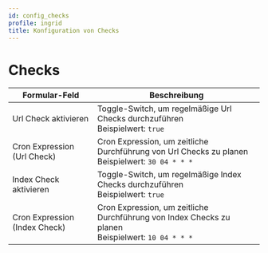 ```yaml
---
id: config_checks
profile: ingrid
title: Konfiguration von Checks
---
```


# Checks

| Formular-Feld                 | Beschreibung                                                      |
|-------------------------------|-------------------------------------------------------------------|
| Url Check aktivieren          |  Toggle-Switch, um regelmäßige Url Checks durchzuführen <br>Beispielwert: `true` |
| Cron Expression (Url Check)   | Cron Expression, um zeitliche Durchführung von Url Checks zu planen <br>Beispielwert: `30 04 * * *` |
| Index Check aktivieren        |  Toggle-Switch, um regelmäßige Index Checks durchzuführen <br>Beispielwert: `true` |
| Cron Expression (Index Check) | Cron Expression, um zeitliche Durchführung von Index Checks zu planen <br>Beispielwert: `10 04 * * *` |